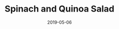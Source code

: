 ---
title: "Spinach and Quinoa Salad"
date: 2019-05-06
description: "Ozum's signature salad"
tags: [vegan, salad, vegetarian, quinoa, spinach, cold dish]
---